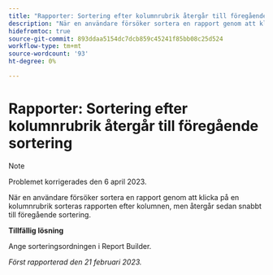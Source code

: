 ```yaml
---
title: "Rapporter: Sortering efter kolumnrubrik återgår till föregående sortering"
description: "När en användare försöker sortera en rapport genom att klicka på en kolumnrubrik sorteras rapporten efter kolumnen, men återgår sedan snabbt till föregående sortering."
hidefromtoc: true
source-git-commit: 893ddaa5154dc7dcb859c45241f85bb08c25d524
workflow-type: tm+mt
source-wordcount: '93'
ht-degree: 0%

---
```



# Rapporter: Sortering efter kolumnrubrik återgår till föregående sortering

>[!NOTE]
>
>Problemet korrigerades den 6 april 2023.

När en användare försöker sortera en rapport genom att klicka på en kolumnrubrik sorteras rapporten efter kolumnen, men återgår sedan snabbt till föregående sortering.

**Tillfällig lösning**

Ange sorteringsordningen i Report Builder.

_Först rapporterad den 21 februari 2023._

